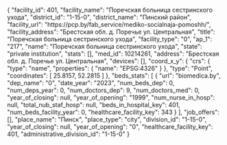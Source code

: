 {
    "facility_id": 401,
    "facility_name": "Поречская больница сестринского ухода",
    "district_id": "1-15-0",
    "district_name": "Пинский район",
    "facility_url": "https:\/\/pcp.by\/fab_service\/mediko-socialnaja-pomoshh\/",
    "facility_address": "Брестская обл. д. Поречье ул. Центральная",
    "title": "Поречская больница сестринского ухода",
    "facility_type": "0",
    "ap_1": "217",
    "name": "Поречская больница сестринского ухода",
    "state": "private institution",
    "stats": [],
    "med_id": 10214261,
    "address": "Брестская обл. д. Поречье ул. Центральная",
    "devices": [],
    "coord_x_y": {
        "crs": {
            "type": "name",
            "properties": {
                "name": "EPSG:4326"
            }
        },
        "type": "Point",
        "coordinates": [
            25.8157,
            52.2815
        ]
    },
    "beds_stats": [
        {
            "url": "biomedica.by",
            "dep_name": "0",
            "date_year": "2023",
            "num_beds_dep": 0,
            "num_deps_year": 0,
            "num_doctors_dep": 9,
            "num_doctors_med": 0,
            "year_of_closing": null,
            "year_of_opening": "1999",
            "num_nurse_in_hosp": null,
            "total_nub_staf_hosp": null,
            "beds_in_hospital_key": 401,
            "num_beds_facility_year": 0,
            "healthcare_facility_key": 343
        }
    ],
    "job_offers": [],
    "place_name": "Пинск",
    "place_type": "city",
    "division_id": "1-15-0",
    "year_of_closing": null,
    "year_of_opening": "0",
    "healthcare_facility_key": 401,
    "administrative_division_id": "1-15-0"
}